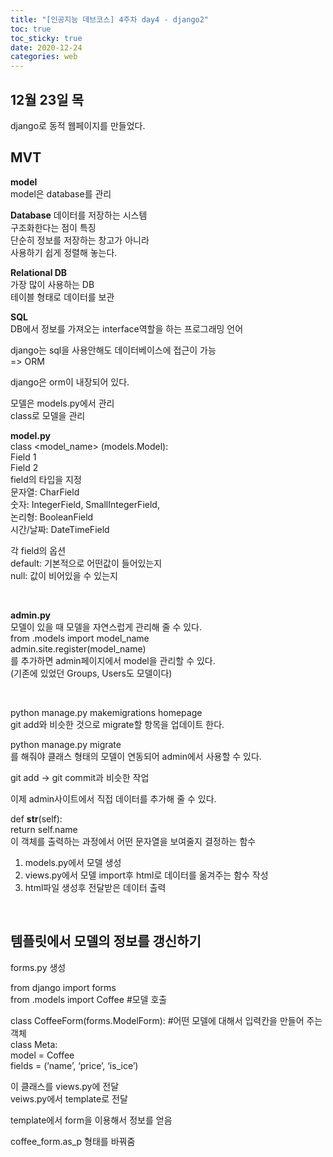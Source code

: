 ```yaml
---
title: "[인공지능 데브코스] 4주차 day4 - django2"
toc: true
toc_sticky: true
date: 2020-12-24
categories: web
---
```


## 12월 23일 목   

django로 동적 웹페이지를 만들었다.  


## MVT

**model**  
model은 database를 관리  

**Database**
데이터를 저장하는 시스템  
구조화한다는 점이 특징  
단순히 정보를 저장하는 창고가 아니라  
사용하기 쉽게 정렬해 놓는다.  

**Relational DB**  
가장 많이 사용하는 DB  
테이블 형태로 데이터를 보관  

**SQL**  
DB에서 정보를 가져오는 interface역할을 하는 프로그래밍 언어  

django는 sql을 사용안해도 데이터베이스에 접근이 가능  
=> ORM  

django은 orm이 내장되어 있다.  

모델은 models.py에서 관리  
class로 모델을 관리  

**model.py**  
class <model_name> (models.Model):  
Field 1  
Field 2  
field의 타입을 지정  
문자열: CharField  
숫자: IntegerField, SmallIntegerField,   
논리형: BooleanField  
시간/날짜: DateTimeField  

각 field의 옵션  
default: 기본적으로 어떤값이 들어있는지  
null: 값이 비어있을 수 있는지  
<p>&nbsp;</p>  

**admin.py**  
모델이 있을 때 모델을 자연스럽게 관리해 줄 수 있다.  
from .models import model_name  
admin.site.register(model_name)  
를 추가하면 admin페이지에서 model을 관리할 수 있다.  
(기존에 있었던 Groups, Users도 모델이다)  
<p>&nbsp;</p>  


python manage.py makemigrations homepage  
git add와 비슷한 것으로 migrate할 항목을 업데이트 한다.  

python manage.py migrate  
를 해줘야 클래스 형태의 모델이 연동되어 admin에서 사용할 수 있다.  

git add -> git commit과 비슷한 작업  

이제 admin사이트에서 직접 데이터를 추가해 줄 수 있다.  

def __str__(self):  
return self.name  
이 객체를 출력하는 과정에서 어떤 문자열을 보여줄지 결정하는 함수  


1. models.py에서 모델 생성
2. views.py에서 모델 import후 html로 데이터를 옮겨주는 함수 작성
3. html파일 생성후 전달받은 데이터 출력

<p>&nbsp;</p>  

## 템플릿에서 모델의 정보를 갱신하기

forms.py 생성  

from django import forms  
from .models import Coffee #모델 호출  

class CoffeeForm(forms.ModelForm): #어떤 모델에 대해서 입력칸을 만들어 주는 객체   
class Meta:  
model = Coffee  
fields = (’name’, ‘price’, ‘is_ice’)  

이 클래스를 views.py에 전달  
veiws.py에서 template로 전달  

template에서 form을 이용해서 정보를 얻음  

coffee_form.as_p  형태를 바꿔줌  